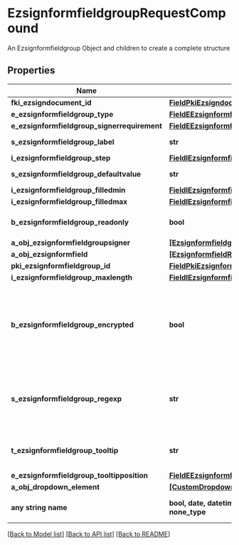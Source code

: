 # EzsignformfieldgroupRequestCompound

An Ezsignformfieldgroup Object and children to create a complete structure

## Properties
Name | Type | Description | Notes
------------ | ------------- | ------------- | -------------
**fki_ezsigndocument_id** | [**FieldPkiEzsigndocumentID**](FieldPkiEzsigndocumentID.md) |  | 
**e_ezsignformfieldgroup_type** | [**FieldEEzsignformfieldgroupType**](FieldEEzsignformfieldgroupType.md) |  | 
**e_ezsignformfieldgroup_signerrequirement** | [**FieldEEzsignformfieldgroupSignerrequirement**](FieldEEzsignformfieldgroupSignerrequirement.md) |  | 
**s_ezsignformfieldgroup_label** | **str** | The Label for the Ezsignformfieldgroup | 
**i_ezsignformfieldgroup_step** | [**FieldIEzsignformfieldgroupStep**](FieldIEzsignformfieldgroupStep.md) |  | 
**s_ezsignformfieldgroup_defaultvalue** | **str** | The default value for the Ezsignformfieldgroup | 
**i_ezsignformfieldgroup_filledmin** | [**FieldIEzsignformfieldgroupFilledmin**](FieldIEzsignformfieldgroupFilledmin.md) |  | 
**i_ezsignformfieldgroup_filledmax** | [**FieldIEzsignformfieldgroupFilledmax**](FieldIEzsignformfieldgroupFilledmax.md) |  | 
**b_ezsignformfieldgroup_readonly** | **bool** | Whether the Ezsignformfieldgroup is read only or not. | 
**a_obj_ezsignformfieldgroupsigner** | [**[EzsignformfieldgroupsignerRequestCompound]**](EzsignformfieldgroupsignerRequestCompound.md) |  | 
**a_obj_ezsignformfield** | [**[EzsignformfieldRequestCompound]**](EzsignformfieldRequestCompound.md) |  | 
**pki_ezsignformfieldgroup_id** | [**FieldPkiEzsignformfieldgroupID**](FieldPkiEzsignformfieldgroupID.md) |  | [optional] 
**i_ezsignformfieldgroup_maxlength** | [**FieldIEzsignformfieldgroupMaxlength**](FieldIEzsignformfieldgroupMaxlength.md) |  | [optional] 
**b_ezsignformfieldgroup_encrypted** | **bool** | Whether the Ezsignformfieldgroup is encrypted in the database or not. Encrypted values are not displayed on the Ezsigndocument. This can only be set if eEzsignformfieldgroupType is **Text** or **Textarea** | [optional] 
**s_ezsignformfieldgroup_regexp** | **str** | A regular expression to indicate what values are acceptable for the Ezsignformfieldgroup.  This can only be set if eEzsignformfieldgroupType is **Text** or **Textarea** | [optional] 
**t_ezsignformfieldgroup_tooltip** | **str** | A tooltip that will be presented to Ezsignsigner about the Ezsignformfieldgroup | [optional] 
**e_ezsignformfieldgroup_tooltipposition** | [**FieldEEzsignformfieldgroupTooltipposition**](FieldEEzsignformfieldgroupTooltipposition.md) |  | [optional] 
**a_obj_dropdown_element** | [**[CustomDropdownElementRequestCompound]**](CustomDropdownElementRequestCompound.md) |  | [optional] 
**any string name** | **bool, date, datetime, dict, float, int, list, str, none_type** | any string name can be used but the value must be the correct type | [optional]

[[Back to Model list]](../README.md#documentation-for-models) [[Back to API list]](../README.md#documentation-for-api-endpoints) [[Back to README]](../README.md)


